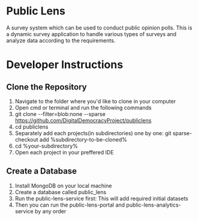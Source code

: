 # Public Lens
A survey system which can be used to conduct public opinion polls. This is a dynamic survey application to handle various types of surveys and analyze data according to the requirements.

# Developer Instructions
## Clone the Repository

1. Navigate to the folder where you'd like to clone in your computer
2. Open cmd or terminal and run the following commands
3. git clone --filter=blob:none --sparse https://github.com/DigitalDemocracyProject/publiclens 
4. cd publiclens
5. Separately add each projects(in subdirectories) one by one: git sparse-checkout add %subdirectory-to-be-cloned%
6. cd %your-subdirectory%
7. Open each project in your preffered IDE

## Create a Database
1. Install MongoDB on your local machine
2. Create a database called public_lens
3. Run the public-lens-service first: This will add required initial datasets
4. Then you can run the public-lens-portal and public-lens-analytics-service by any order
